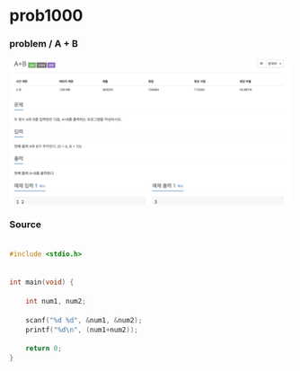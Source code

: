 # prob1000

### problem / A + B 
![ex_screenshot](./img/prob1000.png)




### Source
~~~c

#include <stdio.h>


int main(void) {
   
	int num1, num2;
    
	scanf("%d %d", &num1, &num2);
	printf("%d\n", (num1+num2));
    
	return 0;
}

~~~